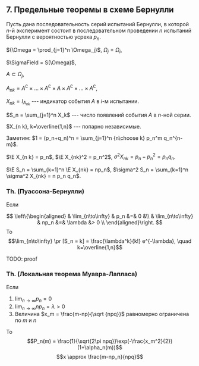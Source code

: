 ## 7. Предельные теоремы в схеме Бернулли ##


Пусть дана последовательность серий испытаний Бернулли,
в которой $n$-й эксперимент состоит в последовательном проведении $n$ испытаний Бернулли
с вероятностью усреха $p_n$.

${\Omega = \prod_{j=1}^n \Omega_j}$, $\Omega_j = \Omega_i$,

$\SigmaField = S(\Omega)$,

$A \subset \Omega_j$,

$A_{n k} = A^\complement \times\ldots\times A^\complement \times A\times A^\complement \times\ldots\times A^\complement$,

$X_{n k} = I_{A_{nk}}$ --- индикатор события $A$ в $i$-м испытании.

$S_n = \sum_{j=1}^n X_k$ --- число появлений события $A$ в $n$-ной серии.

$X_{n k}, k=\overline{1,n}$ --- попарно независимые.

Заметим: $1 = (p_n+q_n)^n = \sum_{j=1}^n {n\choose k} p_n^m q_n^{n-m}$.

$\E X_{n k} = p_n$, $\E X_{nk}^2 = p_n^2$, $\sigma^2 X_{nk} = p_n - p_n^2 = p_n q_n$.

$\E S_n = \sum_{k=1}^n \E X_{nk} = np_n$, $\sigma^2 S_n = \sum_{k=1}^n \sigma^2 X_{nk} = n p_n q_n$.


### Th. (Пуассона-Бернулли) ###
Если

$$
\left\{\begin{aligned}
 & \lim_{n\to\infty} & p_n  &=& 0 &\\
 & \lim_{n\to\infty} & np_n &=& \lambda &> 0 \\
\end{aligned}\right.
$$
То $$\lim_{n\to\infty} \pr [S_n = k] = \frac{\lambda^k}{k!} e^{-\lambda}, \quad k=\overline{1,n}$$

TODO: proof

### Th. (Локальная теорема Муавра-Лапласа) ###

Если

1. $\lim_{n\to\infty} p_n = 0$
2. $\lim_{n\to\infty} np_n = \lambda > 0$
3. Величина $x_m = \frac{m-np}{\sqrt {npq}}$ равномерно ограничена по $m$ и $n$

То $$P_n(m) = \frac{1}{\sqrt{2\pi npq}}\exp(-\frac{x_m^2}{2})(1+\alpha_n(m))$$
$$x \approx \frac{m-np_n}{npq}$$
